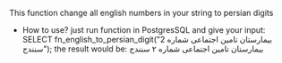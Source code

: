 This function change all english numbers in your string to persian digits
* How to use? just run function in PostgresSQL and give your input: SELECT fn_english_to_persian_digit("بیمارستان تامین اجتماعی شماره 2 سنندج"); 
the result would be: بیمارستان تامین اجتماعی شماره ۲ سنندج